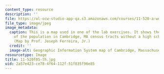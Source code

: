 ```yaml
---
content_type: resource
description: ''
file: https://ol-ocw-studio-app-qa.s3.amazonaws.com/courses/11-520-a-workshop-on-geographic-information-systems-fall-2005/2a57e423ce784f64112f51f835f96e85_11-520f05-th.jpg
file_type: image/jpeg
image_metadata:
  caption: This is a map used in one of the lab exercises. It shows the percentage
    of the population in Cambridge, MA census tracts without a high school diploma.
    (Map by Prof. Joseph Ferreira, Jr.)
  credit: ''
  image-alt: Geographic Information System map of Cambridge, Massachusetts.
resourcetype: Image
title: 11-520f05-th.jpg
uid: 2a57e423-ce78-4f64-112f-51f835f96e85
---
```

